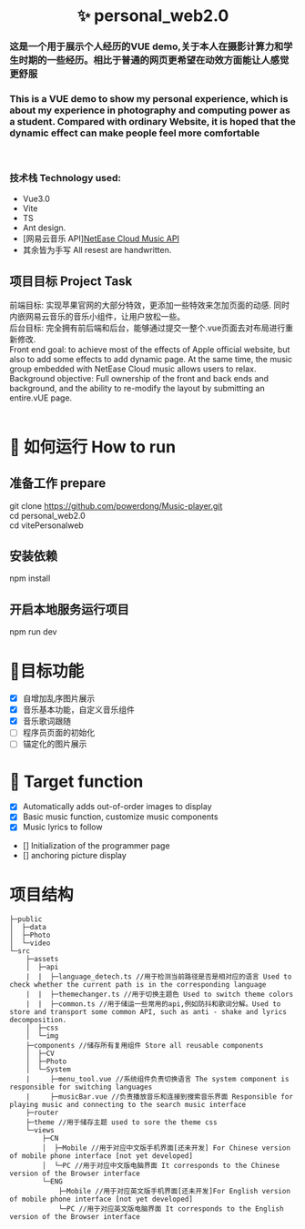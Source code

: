 <h1 align="center">✨  personal_web2.0</h1>

### 这是一个用于展示个人经历的VUE demo,关于本人在摄影计算力和学生时期的一些经历。相比于普通的网页更希望在动效方面能让人感觉更舒服
### This is a VUE demo to show my personal experience, which is about my experience in photography and computing power as a student. Compared with ordinary Website, it is hoped that the dynamic effect can make people feel more comfortable
&emsp;
### 技术栈 Technology used: 
- Vue3.0 
- Vite
- TS
- Ant design.
- [网易云音乐 API][NetEase Cloud Music API](https://binaryify.github.io/NeteaseCloudMusicApi/#/)
- 其余皆为手写 All resest are handwritten.
&emsp;
## 项目目标 Project Task
前端目标: 实现苹果官网的大部分特效，更添加一些特效来怎加页面的动感. 同时内嵌网易云音乐的音乐小组件，让用户放松一些。  
后台目标: 完全拥有前后端和后台，能够通过提交一整个.vue页面去对布局进行重新修改.  
Front end goal: to achieve most of the effects of Apple official website, but also to add some effects to add dynamic page. At the same time, the music group embedded with NetEase Cloud music allows users to relax.  
Background objective: Full ownership of the front and back ends and background, and the ability to re-modify the layout by submitting an entire.vUE page.  
&emsp;
# 🚀 如何运行 How to run
## 准备工作 prepare
git clone https://github.com/powerdong/Music-player.git  
cd personal_web2.0  
cd vitePersonalweb

## 安装依赖
npm install
## 开启本地服务运行项目
npm run dev
&emsp;

# 👋目标功能  
- [x] 自增加乱序图片展示
- [x] 音乐基本功能，自定义音乐组件
- [x] 音乐歌词跟随
- [ ] 程序员页面的初始化
- [ ] 锚定化的图片展示

# 👋 Target function
- [x] Automatically adds out-of-order images to display
- [x] Basic music function, customize music components
- [x] Music lyrics to follow
- [] Initialization of the programmer page
- [] anchoring picture display
&emsp;
# 项目结构
```
├─public
│  ├─data
│  ├─Photo
│  └─video
└─src  
    ├─assets
    │  ├─api
    |  |  ├─language_detech.ts //用于检测当前路径是否是相对应的语言 Used to check whether the current path is in the corresponding language
    |  |  ├─themechanger.ts //用于切换主题色 Used to switch theme colors
    |  |  ├─common.ts //用于储运一些常用的api,例如防抖和歌词分解。Used to store and transport some common API, such as anti - shake and lyrics decomposition.
    │  ├─css
    │  └─img
    ├─components //储存所有复用组件 Store all reusable components
    │  ├─CV 
    │  ├─Photo
    │  └─System
    |     ├─menu_tool.vue //系统组件负责切换语言 The system component is responsible for switching languages
    |     ├─musicBar.vue //负责播放音乐和连接到搜索音乐界面 Responsible for playing music and connecting to the search music interface
    ├─router
    ├─theme //用于储存主题 used to sore the theme css
    └─views
        ├─CN
        │  ├─Mobile //用于对应中文版手机界面[还未开发] For Chinese version of mobile phone interface [not yet developed]
        │  └─PC //用于对应中文版电脑界面 It corresponds to the Chinese version of the Browser interface
        └─ENG
            ├─Mobile //用于对应英文版手机界面[还未开发]For English version of mobile phone interface [not yet developed]
            └─PC //用于对应英文版电脑界面 It corresponds to the English version of the Browser interface
